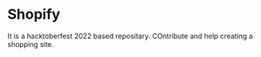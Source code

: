 # Shopify

It is a hacktoberfest 2022 based repositary. COntribute and help creating a shopping site.
